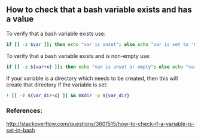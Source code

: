 ## How to check that a bash variable exists and has a value
To verify that a bash variable exists use:
```bash
if [[ -z $var ]]; then echo "var is unset"; else echo "var is set to '$var'"; fi
```

To verify that a bash variable exists and is non-empty use:
```bash
if [[ -z ${var+x} ]]; then echo "var is unset or empty"; else echo "var is set to '$var'"; fi
```

If your variable is a directory which needs to be created, then this will create that directory if the variable is set:
```bash
! [[ -z ${var_dir+x} ]] && mkdir -p ${var_dir}
```

### References:
http://stackoverflow.com/questions/3601515/how-to-check-if-a-variable-is-set-in-bash
